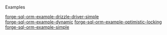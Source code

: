 
Examples

[forge-sql-orm-example-drizzle-driver-simple](forge-sql-orm-example-drizzle-driver-simple)  
[forge-sql-orm-example-dynamic](forge-sql-orm-example-dynamic)
[forge-sql-orm-example-optimistic-locking](forge-sql-orm-example-optimistic-locking)
[forge-sql-orm-example-simple](forge-sql-orm-example-simple)